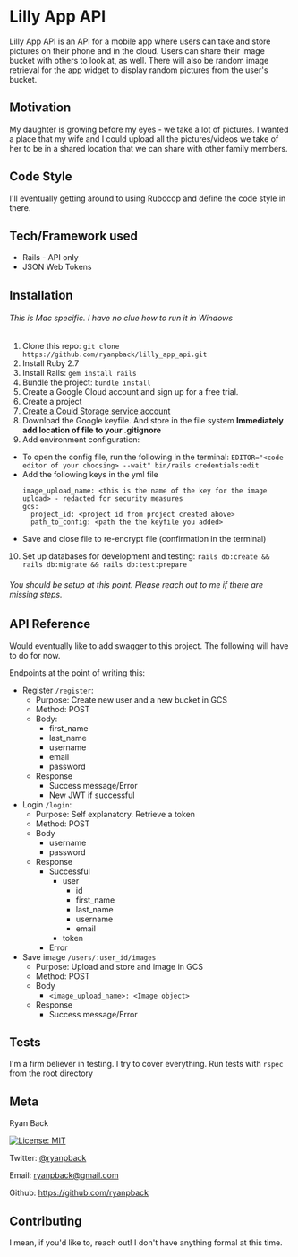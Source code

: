 # Lilly App API

Lilly App API is an API for a mobile app where users can take and store pictures on their phone and in the cloud. Users can share their image bucket with others to look at, as well. There will also be random image retrieval for the app widget to display random pictures from the user's bucket.

## Motivation
My daughter is growing before my eyes - we take a lot of pictures. I wanted a place that my wife and I could upload all the pictures/videos we take of her to be in a shared location that we can share with other family members.

## Code Style
I'll eventually getting around to using Rubocop and define the code style in there.

## Tech/Framework used
* Rails - API only
* JSON Web Tokens

## Installation
###### This is Mac specific. I have no clue how to run it in Windows
1. Clone this repo:
  `git clone https://github.com/ryanpback/lilly_app_api.git`
2. Install Ruby 2.7
3. Install Rails: `gem install rails`
4. Bundle the project:
  `bundle install`
5. Create a Google Cloud account and sign up for a free trial.
6. Create a project
7. [Create a Could Storage service account](https://cloud.google.com/storage/docs/getting-service-account)
8. Download the Google keyfile. And store in the file system
  **Immediately add location of file to your .gitignore**
9. Add environment configuration:
  * To open the config file, run the following in the terminal:
    `EDITOR="<code editor of your choosing> --wait" bin/rails credentials:edit`
  * Add the following keys in the yml file
    ```
    image_upload_name: <this is the name of the key for the image upload> - redacted for security measures
    gcs:
      project_id: <project id from project created above>
      path_to_config: <path the the keyfile you added>
    ```
  * Save and close file to re-encrypt file (confirmation in the terminal)
10. Set up databases for development and testing:
  `rails db:create && rails db:migrate && rails db:test:prepare`

###### You should be setup at this point. Please reach out to me if there are missing steps.

## API Reference
Would eventually like to add swagger to this project.
The following will have to do for now.

Endpoints at the point of writing this:
* Register `/register`:
  - Purpose: Create new user and a new bucket in GCS
  - Method: POST
  - Body:
    + first_name
    + last_name
    + username
    + email
    + password
  - Response
    + Success message/Error
    + New JWT if successful
* Login `/login`:
  - Purpose: Self explanatory. Retrieve a token
  - Method: POST
  - Body
    + username
    + password
  - Response
    + Successful
      - user
        * id
        * first_name
        * last_name
        * username
        * email
      - token
    + Error
* Save image `/users/:user_id/images`
  - Purpose: Upload and store and image in GCS
  - Method: POST
  - Body
    + `<image_upload_name>: <Image object>`
  - Response
    + Success message/Error

## Tests
I'm a firm believer in testing. I try to cover everything.
Run tests with `rspec` from the root directory

## Meta
Ryan Back

[![License: MIT](https://img.shields.io/badge/License-MIT-yellow.svg)](https://opensource.org/licenses/MIT)

Twitter: [@ryanpback](https://twitter.com/ryanpback)

Email: ryanpback@gmail.com

Github: https://github.com/ryanpback

## Contributing
I mean, if you'd like to, reach out! I don't have anything formal at this time.
